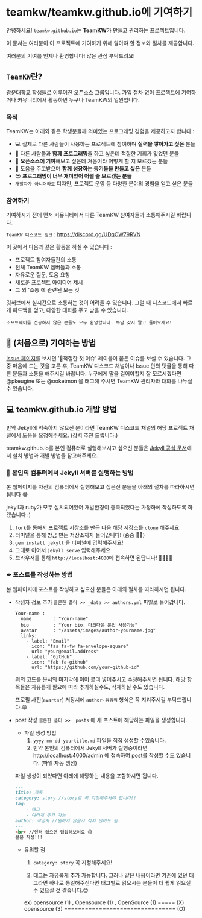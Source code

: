 # **teamkw/teamkw.github.io**에 기여하기

안녕하세요! `teamkw.github.io`는 **TeamKW**가 만들고 관리하는 프로젝트입니다.

이 문서는 여러분이 이 프로젝트에 기여하기 위해 알아햐 할 정보와 절차를 제공합니다.

여러분의 기여를 언제나 환영합니다! 많은 관심 부탁드려요!

## `TeamKW`란?
광운대학교 학생들로 이루어진 오픈소스 그룹입니다. 가입 절차 없이 프로젝트에 기여하거나 커뮤니티에서 활동하면 누구나 TeamKW의 일원입니다.

### 목적
TeamKW는 아래와 같은 학생분들께 의미있는 프로그래밍 경험을 제공하고자 합니다 :
* 💻 실제로 다른 사람들이 사용하는 프로젝트에 참여하며 **실력을 쌓아가고 싶은** 분들
* 🤗 다른 사람들과 **함께 프로그래밍**을 하고 싶은데 적절한 기회가 없었던 분들
* 🤔 **오픈소스에 기여**해보고 싶은데 처음이라 어떻게 할 지 모르겠는 분들
* 🙌 도움을 주고받으며 **함께 성장하는 동기들을 만들고 싶은** 분들
* 😎 **프로그래밍이 너무 재미있어 어쩔 줄 모르겠는 분들**
* `개발자가 아니더라도` 디자인, 프로젝트 운영 등 다양한 분야의 경험을 얻고 싶은 분들

### 참여하기
기여하시기 전에 먼저 커뮤니티에서 다른 TeamKW 참여자들과 소통해주시길 바랍니다.

`TeamKW 디스코드 링크` : https://discord.gg/UDqCW79RVN

이 곳에서 다음과 같은 활동을 하실 수 있습니다 :
* 프로젝트 참여자들간의 소통
* 전체 TeamKW 멤버들과 소통
* 자유로운 질문, 도움 요청
* 새로운 프로젝트 아이디어 제시
* 그 외 '소통'에 관련된 모든 것

깃허브에서 실시간으로 소통하는 것이 어려울 수 있습니다. 그럴 때 디스코드에서 빠르게 피드백을 얻고, 다양한 대화를 주고 받을 수 있습니다.

`소프트웨어를 전공하지 않은 분들도 모두 환영합니다. 부담 갖지 말고 들어오세요!`

## 🤔 (처음으로) 기여하는 방법

[Issue 페이지](https://github.com/teamkw/teamkw.github.io/issues)를 보시면 '🐣적절한 첫 이슈' 레이블이 붙은 이슈를 보실 수 있습니다. 그 중 마음에 드는 것을 고른 후, TeamKW 디스코드 채널이나 Issue 안의 댓글을 통해 다른 분들과 소통을 해주시길 바랍니다.
누구에게 말을 걸어야할지 잘 모르시겠다면 @pkeugine 또는 @ooketmon 을 태그해 주시면 TeamKW 관리자와 대화를 나누실 수 있습니다.

## 💻 teamkw.github.io 개발 방법

만약 Jekyll에 익숙하지 않으신 분이라면 TeamKW 디스코드 채널의 해당 프로젝트 채널에서 도움을 요청해주세요. (강력 추천 드립니다.)

teamkw.github.io를 본인 컴퓨터로 실행해보시고 싶으신 분들은 [Jekyll 공식 문서](https://jekyllrb.com/docs/)에서 설치 방법과 개발 방법을 참고해주세요.

### 🐲 본인의 컴퓨터에서 Jekyll 서버를 실행하는 방법

본 웹페이지를 자신의 컴퓨터에서 실행해보고 싶은신 분들을 아래의 절차를 따라하시면 됩니다 😁

jekyll과 ruby가 모두 설치되어있어 개발환경이 충족되었다는 가정하에 작성하도록 하겠습니다 :)

1. `fork`를 통해서 프로젝트 저장소를 만든 다음 해당 저장소를 `clone` 해주세요.
2. 터미널을 통해 방금 만든 저장소까지 들어갑니다! (슝슝 📁💨)
3. ```gem install jekyll``` 을 터미널에 입력해주세요!
4. 그대로 이어서  ```jekyll serve``` 입력해주세요
5. 브라우저를 통해 `http://localhost:4000`에 접속하면 된답니다! 🤸‍♂️🤸‍♀️

### ✒ 포스트를 작성하는 방법

본 웹페이지에 포스트를 작성하고 싶으신 분들은 아래의 절차를 따라하시면 됩니다. 

* 작성자 정보 추가
  `클론한 폴더 >> _data >> authors.yml` 파일로 들어갑니다.

  ```
  Your-name :
    name        : "Your-name"
    bio         : "Your bio. 마크다운 문법 사용가능"
    avatar      : "/assets/images/author-yourname.jpg"
    links:
      - label: "Email"
        icon: "fas fa-fw fa-envelope-square"
        url: "your@email.address"
      - label: "GitHub"
        icon: "fab fa-github"
        url: "https://github.com/your-github-id"  
  ```

  위의 코드를 문서의 마지막에 이어 붙여 넣어주시고 수정해주시면 됩니다.  해당 항목들은 자유롭게 필요에 따라 추가하실수도, 삭제하실 수도 있습니다. 

  프로필 사진(`avartar`) 저장시에 `author-뭐뭐뭐` 형식은 꼭 지켜주시길 부탁드립니다.😁 
  
  

* post 작성
  `클론한 폴더 >> _posts` 에 새 포스트에 해당하는 파일을 생성합니다. 

  - 파일 생성 방법 
    1. `yyyy-mm-dd-yourtitle.md` 파일을 직접 생성할 수있습니다.
    2. 만약 본인의 컴퓨터에서 Jekyll 서버가 실행중이라면 http://localhost:4000/admin 에 접속하여 post를 작성할 수도 있습니다. (파일 자동 생성)

  파일 생성이 되었다면 아래에 해당하는 내용을 포함하시면 됩니다.

  ```markdown
  ---
  title: 제목
  category: story //story로 꼭 지정해주셔야 합니다!! 
  tag: 
      - 태그 
      - 여러개 추가 가능
  author: 작성자 //원하지 않을시 적지 않아도 됨
  ---
  <br> //엔터 없으면 답답해보여요 😥
  본문 작성!!!
  ```

  + 유의할 점

    1. `category: story` 꼭 지정해주세요! 

    2.  태그는 자유롭게 추가 가능합니다. 그러나 같은 내용이라면 기존에 있던 태그라면 하나로 통일해주신다면 태그별로 읽으시는 분들이 더 쉽게 읽으실 수 있으실 것 같습니다.😊 

       ex) opensource (1) , Opensource (1) , OpenSource (1)      ===== (X)
              opensource (3)      ================================ (O)



